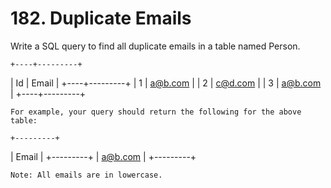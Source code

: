 # 182. Duplicate Emails

Write a SQL query to find all duplicate emails in a table named Person.

    +----+---------+
| Id | Email   |
+----+---------+
| 1  | a@b.com |
| 2  | c@d.com |
| 3  | a@b.com |
+----+---------+

    For example, your query should return the following for the above table:

    +---------+
| Email   |
+---------+
| a@b.com |
+---------+

    Note: All emails are in lowercase.